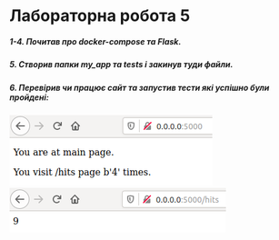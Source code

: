 # Лабораторна робота 5

##### 1-4. Почитав про docker-compose та Flask.
##### 5. Створив папки my_app та tests і закинув туди файли.
##### 6. Перевірив чи працює сайт та запустив тести які успішно були пройдені:
![image alt](screenshot/1.png)
![image alt](screenshot/2.png)
